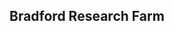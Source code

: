 ## Bradford Research Farm

<div id="map" style="height: 500px; margin-top: 20px;"></div>

<!-- Leaflet 样式和脚本 -->
<link
  rel="stylesheet"
  href="https://cdn.jsdelivr.net/npm/leaflet@1.9.3/dist/leaflet.css"
/>
<script src="https://cdn.jsdelivr.net/npm/leaflet@1.9.3/dist/leaflet.js"></script>

<script>
  document.addEventListener("DOMContentLoaded", function () {
    var map = L.map("map").setView([38.8996, -92.2104], 17); // 大致初始位置

    // 卫星底图
    var satellite = L.tileLayer(
      "https://server.arcgisonline.com/ArcGIS/rest/services/World_Imagery/MapServer/tile/{z}/{y}/{x}",
      {
        attribution:
          "Tiles &copy; Esri — Source: Esri, Maxar, Earthstar Geographics, CNES/Airbus DS, USDA, USGS, AeroGRID, IGN, and the GIS User Community",
        maxZoom: 19,
      }
    );

    satellite.addTo(map);

    // 加载 GeoJSON 数据
    var sensorLayer;
    fetch("/data/sensor.geojson")
      .then((response) => response.json())
      .then((geojsonData) => {
        sensorLayer = L.geoJSON(geojsonData, {
          onEachFeature: function (feature, layer) {
            let popupContent = "";

            if (feature.properties) {
              popupContent = Object.entries(feature.properties)
                .map(([key, val]) => `<strong>${key}</strong>: ${val}`)
                .join("<br>");
            }

            layer.bindPopup(popupContent || "无属性数据");
          },
        }).addTo(map);

        map.fitBounds(sensorLayer.getBounds());
      });

    // NDVI
    var ndviBounds = [
      [38.899727, -92.210584],
      [38.898748, -92.209152]
    ];
    var ndviLayer = L.imageOverlay("/images/NDVI.png", ndviBounds, {
      opacity: 1.0
    }).addTo(map);

    // EC-Shallow
    var ecsLayer = L.imageOverlay("/images/ECS.PNG", [
      [38.899755, -92.210554],
      [38.898716, -92.209279]
    ], {opacity: 1.0
    });


    // Yield
    var yieldLayer = L.imageOverlay("/images/yield.png", [
      [38.899703, -92.210552],
      [38.898761, -92.209174]
    ], {opacity: 1.0
    });

    var tnLayer = L.imageOverlay("/images/TN.PNG", [
      [38.899711, -92.210552],
      [38.898761, -92.209172]
    ], {opacity: 1.0
    });

    var socLayer = L.imageOverlay("/images/SOC.PNG", [
      [38.899711, -92.210552],
      [38.898761, -92.209172]
    ], {opacity: 1.0
    });

    var wasLayer = L.imageOverlay("/images/WAS.PNG", [
      [38.899711, -92.210552],
      [38.898761, -92.209172]
    ], {opacity: 1.0
    });

    var phLayer = L.imageOverlay("/images/PH.PNG", [
      [38.898761, -92.209172],  // bottom-left
      [38.899711, -92.210552]   // top-right
    ], {opacity: 1.0
    });

    var kLayer = L.imageOverlay("/images/K.PNG", [
      [38.898761, -92.209172],  // bottom-left
      [38.899711, -92.210552]   // top-right
    ], {opacity: 1.0
    });

    var cecLayer = L.imageOverlay("/images/CEC.PNG", [
      [38.898761, -92.209172],
      [38.899711, -92.210552]
    ], {opacity: 1.0
    });

    var pLayer = L.imageOverlay("/images/P.PNG", [
      [38.898761, -92.209172],
      [38.899711, -92.210552]
    ], {opacity: 1.0
    });

    // control
    var overlayMaps = {
      "NDVI": ndviLayer,
      "ECa": ecsLayer,
      "Yield": yieldLayer,
      "TN": tnLayer,
      "SOC": socLayer,
      "WAS": wasLayer,
      "pH": phLayer,
      "K": kLayer,
      "P": pLayer,
      "CEC": cecLayer
    };

    L.control.layers(null, overlayMaps).addTo(map);
  });
</script>
